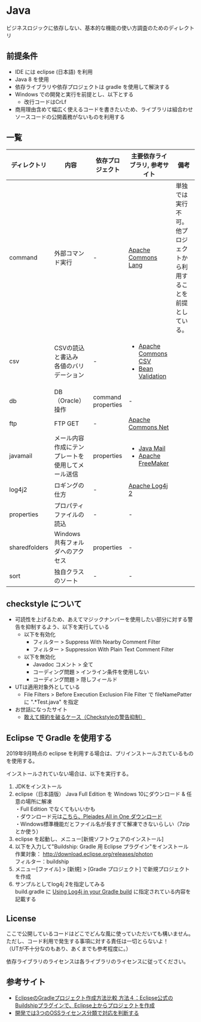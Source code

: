 # Java
ビジネスロジックに依存しない、基本的な機能の使い方調査のためのディレクトリ

## 前提条件
* IDE には eclipse (日本語) を利用
* Java 8 を使用
* 依存ライブラリや依存プロジェクトは gradle を使用して解決する
* Windows での開発と実行を前提とし、以下とする  
  * 改行コードはCrLf
* 商用理由含めて幅広く使えるコードを書きたいため、ライブラリは組合わせソースコードの公開義務がないものを利用する

## 一覧

| ディレクトリ | 内容                                         | 依存プロジェクト              | 主要依存ライブラリ, 参考サイト | 備考  |
| ------------ | -------------------------------------------- | ----------------------------- | ------------------------------ | ----- |
| command      | 外部コマンド実行                             | -                             | [Apache Commons Lang](https://commons.apache.org/proper/commons-lang/) | 単独では実行不可。他プロジェクトから利用することを前提としている。 |
| csv          | CSVの読込と書込み <br> 各値のバリデーション  | -                             | <ul><li>[Apache Commons CSV](https://commons.apache.org/proper/commons-csv/)</li><li>[Bean Validation](https://beanvalidation.org/)</li></ul> ||
| db           | DB（Oracle）操作                             | command <br> properties       | -                              ||
| ftp          | FTP GET                                      | -                             | [Apache Commons Net](https://commons.apache.org/proper/commons-net/)||
| javamail     | メール内容作成にテンプレートを使用してメール送信 | properties                | <ul><li>[Java Mail](https://javaee.github.io/javamail/)</li><li>[Apache FreeMaker](https://freemarker.apache.org/)</li></ul> ||
| log4j2       | ロギングの仕方                               | -                             | [Apache Log4j 2](https://logging.apache.org/log4j/2.x/) ||
| properties   | プロパティファイルの読込                     | -                             | -                              ||
| sharedfolders| Windows 共有フォルダへのアクセス             | properties                    | -                              ||
| sort         | 独自クラスのソート                           | -                             | -                              ||

## checkstyle について

* 可読性を上げるため、あえてマジックナンバーを使用したい部分に対する警告を抑制するよう、以下を実行している
  * 以下を有効化
    * フィルター > Suppress With Nearby Comment Filter
    * フィルター > Suppression With Plain Text Comment Filter
  * 以下を無効化
    * Javadoc コメント > 全て
    * コーディング問題 > インライン条件を使用しない
    * コーディング問題 > 隠しフィールド
* UTは適用対象外としている
  * File Filters > Before Execution Exclusion File Filter で fileNamePatter に ".*Test.java" を指定
* お世話になったサイト
  * [敢えて規約を破るケース（Checkstyleの警告抑制）](http://daisuke-m.hatenablog.com/entry/20090914/1252946741)


## Eclipse で Gradle を使用する

2019年9月時点の eclipse を利用する場合は、プリインストールされているものを使用する。  

インストールされていない場合は、以下を実行する。  

1. JDKをインストール
1. eclipse（日本語版） Java Full Edition を Windows 10にダウンロード & 任意の場所に解凍  
  ・Full Edition でなくてもいいかも  
  ・ダウンロード元は[こちら、Pleiades All in One ダウンロード](https://mergedoc.osdn.jp/)  
  ・Windows標準機能だとファイル名が長すぎて解凍できないらしい（7zipとか使う）
1. eclipse を起動し、メニュー[新規ソフトウェアのインストール]
1. 以下を入力して"Buildship: Gradle 用 Eclipse プラグイン"をインストール  
  作業対象： http://download.eclipse.org/releases/photon   
  フィルター：buildship  
1. メニュー[ファイル] > [新規] > [Gradle プロジェクト] で新規プロジェクトを作成  
1. サンプルとしてlog4j 2を指定してみる  
build.gradle に [Using Log4j in your Gradle build](https://logging.apache.org/log4j/2.x/maven-artifacts.html) に指定されている内容を記載する

## License
ここで公開しているコードはどこでどんな風に使っていただいても構いません。  
ただし、コード利用で発生する事項に対する責任は一切とらないよ！  
（UTが不十分なのもあり、あくまでも参考程度に。）  

依存ライブラリのライセンスは各ライブラリのライセンスに従ってください。  

## 参考サイト
* [EclipseのGradleプロジェクト作成方法比較 方法４：Eclipse公式のBuildshipプラグインで、Eclipse上からプロジェクトを作成](https://qiita.com/grachro/items/d1ebad3857a794895426#%E6%96%B9%E6%B3%95%EF%BC%94eclipse%E5%85%AC%E5%BC%8F%E3%81%AEbuildship%E3%83%97%E3%83%A9%E3%82%B0%E3%82%A4%E3%83%B3%E3%81%A7eclipse%E4%B8%8A%E3%81%8B%E3%82%89%E3%83%97%E3%83%AD%E3%82%B8%E3%82%A7%E3%82%AF%E3%83%88%E3%82%92%E4%BD%9C%E6%88%90)
* [開発では3つのOSSライセンス分類で対応を判断する](https://emgr.jp/3-oss-license-categories/#toc4)
